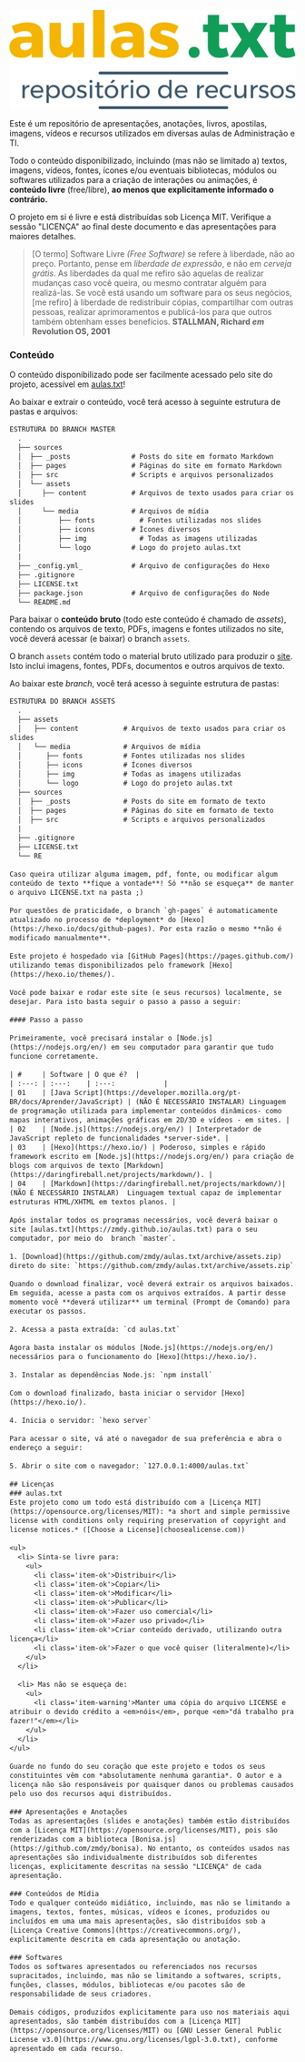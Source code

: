 ﻿![aulas.txt](./source/assets/media/logo/logo-aulas-txt-github.svg)

Este é um repositório de apresentações, anotações, livros, apostilas, imagens, vídeos e recursos utilizados em diversas aulas de Administração e TI.

Todo o conteúdo disponibilizado, incluindo (mas não se limitado a) textos, imagens, vídeos, fontes, ícones e/ou eventuais bibliotecas, módulos ou softwares utilizados para a criação de interações ou animações, é **conteúdo livre** (free/libre), **ao menos que explicitamente informado o contrário.**

O projeto em si é livre e está distribuídas sob Licença MIT. Verifique a sessão "LICENÇA" ao final deste documento e das apresentações para maiores detalhes.

> [O termo] Software Livre *(Free Software)* se refere à liberdade, não ao preço. Portanto, pense em *liberdade de expressão*, e não em *cerveja grátis*. As liberdades da qual me refiro são aquelas de realizar mudanças caso você queira, ou mesmo contratar alguém para realizá-las. Se você está usando um software para os seus negócios, [me refiro] à liberdade de redistribuir cópias, compartilhar com outras pessoas, realizar aprimoramentos e publicá-los para que outros também obtenham esses benefícios. **STALLMAN, Richard *em* Revolution OS, 2001**

### Conteúdo

O conteúdo disponibilizado pode ser facilmente acessado pelo site do projeto, acessível em [aulas.txt](zmdy.github.io/aulas.txt)!

Ao baixar e extrair o conteúdo, você terá acesso à seguinte estrutura de pastas e arquivos:

```
ESTRUTURA DO BRANCH MASTER
  .
  ├── sources                 
  │  ├── _posts               # Posts do site em formato Markdown
  │  ├── pages                # Páginas do site em formato Markdown  
  │  ├── src                  # Scripts e arquivos personalizados
  │  └── assets                   
  │     ├── content           # Arquivos de texto usados para criar os slides
  │     └── media             # Arquivos de mídia
  │         ├── fonts       	# Fontes utilizadas nos slides
  │         ├── icons         # Ícones diversos
  │         ├── img         	# Todas as imagens utilizadas
  │         └── logo          # Logo do projeto aulas.txt
  |
  ├── _config.yml_            # Arquivo de configurações do Hexo
  ├── .gitignore
  ├── LICENSE.txt
  ├── package.json            # Arquivo de configurações do Node
  └── README.md
```

Para baixar o **conteúdo bruto** (todo este conteúdo é chamado de *assets*), contendo os arquivos de texto, PDFs, imagens e fontes utilizados no site, você deverá acessar (e baixar) o branch `assets`.

O branch `assets` contém todo o material bruto utilizado para produzir o [site](https://zmdy.github.io/aulas.txt/). Isto inclui imagens, fontes, PDFs, documentos e outros arquivos de texto.

Ao baixar este *branch*, você terá acesso à seguinte estrutura de pastas:

```
ESTRUTURA DO BRANCH ASSETS
  .
  ├── assets                   
  │   ├── content           # Arquivos de texto usados para criar os slides
  │   └── media             # Arquivos de mídia
  │      ├── fonts          # Fontes utilizadas nos slides
  │      ├── icons          # Ícones diversos
  │      ├── img            # Todas as imagens utilizadas
  │      └── logo           # Logo do projeto aulas.txt
  ├── sources                 
  │  ├── _posts             # Posts do site em formato de texto
  │  ├── pages              # Páginas do site em formato de texto  
  │  ├── src                # Scripts e arquivos personalizados
  |
  ├── .gitignore            
  ├── LICENSE.txt
  └── RE

Caso queira utilizar alguma imagem, pdf, fonte, ou modificar algum conteúdo de texto **fique a vontade**! Só **não se esqueça** de manter o arquivo LICENSE.txt na pasta ;)

Por questões de praticidade, o branch `gh-pages` é automaticamente atualizado no processo de *deployment* do [Hexo](https://hexo.io/docs/github-pages). Por esta razão o mesmo **não é modificado manualmente**.

Este projeto é hospedado via [GitHub Pages](https://pages.github.com/) utilizando temas disponibilizados pelo framework [Hexo](https://hexo.io/themes/).

Você pode baixar e rodar este site (e seus recursos) localmente, se desejar. Para isto basta seguir o passo a passo a seguir:

#### Passo a passo

Primeiramente, você precisará instalar o [Node.js](https://nodejs.org/en/) em seu computador para garantir que tudo funcione corretamente.

| #     | Software | O que é?  |
| :---: | :---:    | :---:            |
| 01    | [Java Script](https://developer.mozilla.org/pt-BR/docs/Aprender/JavaScript) | (NÃO É NECESSÁRIO INSTALAR) Linguagem de programação utilizada para implementar conteúdos dinâmicos- como mapas interativos, animações gráficas em 2D/3D e vídeos - em sites. |
| 02    | [Node.js](https://nodejs.org/en/) | Interpretador de JavaScript repleto de funcionalidades *server-side*. |
| 03    | [Hexo](https://hexo.io/) | Poderoso, simples e rápido framework escrito em [Node.js](https://nodejs.org/en/) para criação de blogs com arquivos de texto [Markdown](https://daringfireball.net/projects/markdown/). |
| 04    | [Markdown](https://daringfireball.net/projects/markdown/)| (NÃO É NECESSÁRIO INSTALAR)  Linguagem textual capaz de implementar estruturas HTML/XHTML em textos planos. |

Após instalar todos os programas necessários, você deverá baixar o site [aulas.txt](https://zmdy.github.io/aulas.txt) para o seu computador, por meio do  branch `master`.

1. [Download](https://github.com/zmdy/aulas.txt/archive/assets.zip) direto do site: `https://github.com/zmdy/aulas.txt/archive/assets.zip`

Quando o download finalizar, você deverá extrair os arquivos baixados. Em seguida, acesse a pasta com os arquivos extraídos. A partir desse momento você **deverá utilizar** um terminal (Prompt de Comando) para executar os passos.

2. Acessa a pasta extraída: `cd aulas.txt`

Agora basta instalar os módulos [Node.js](https://nodejs.org/en/) necessários para o funcionamento do [Hexo](https://hexo.io/).

3. Instalar as dependências Node.js: `npm install`

Com o download finalizado, basta iniciar o servidor [Hexo](https://hexo.io/).

4. Inicia o servidor: `hexo server`

Para acessar o site, vá até o navegador de sua preferência e abra o endereço a seguir:

5. Abrir o site com o navegador: `127.0.0.1:4000/aulas.txt`

## Licenças
### aulas.txt
Este projeto como um todo está distribuído com a [Licença MIT](https://opensource.org/licenses/MIT): *a short and simple permissive license with conditions only requiring preservation of copyright and license notices.* ([Choose a License](choosealicense.com))

<ul>
  <li> Sinta-se livre para:
    <ul>
      <li class='item-ok'>Distribuir</li>
      <li class='item-ok'>Copiar</li>
      <li class='item-ok'>Modificar</li>
      <li class='item-ok'>Publicar</li>
      <li class='item-ok'>Fazer uso comercial</li>
      <li class='item-ok'>Fazer uso privado</li>
      <li class='item-ok'>Criar conteúdo derivado, utilizando outra licença</li>
      <li class='item-ok'>Fazer o que você quiser (literalmente)</li>
    </ul>
  </li>

  <li> Mas não se esqueça de:
    <ul>
      <li class='item-warning'>Manter uma cópia do arquivo LICENSE e atribuir o devido crédito a <em>nóis</em>, porque <em>"dá trabalho pra fazer!"</em></li>
    </ul>
  </li>
</ul>

Guarde no fundo do seu coração que este projeto e todos os seus constituintes vêm com *absolutamente nenhuma garantia*. O autor e a licença não são responsáveis por quaisquer danos ou problemas causados pelo uso dos recursos aqui distribuídos.

### Apresentações e Anotações
Todas as apresentações (slides e anotações) também estão distribuídos com a [Licença MIT](https://opensource.org/licenses/MIT), pois são renderizadas com a biblioteca [Bonisa.js](https://github.com/zmdy/bonisa). No entanto, os conteúdos usados nas apresentações são individualmente distribuídos sob diferentes licenças, explicitamente descritas na sessão "LICENÇA" de cada apresentação.

### Conteúdos de Mídia
Todo e qualquer conteúdo midiático, incluindo, mas não se limitando a imagens, textos, fontes, músicas, vídeos e ícones, produzidos ou incluídos em uma uma mais apresentações, são distribuídos sob a [Licença Creative Commons](https://creativecommons.org/), explicitamente descrita em cada apresentação ou anotação.

### Softwares
Todos os softwares apresentados ou referenciados nos recursos supracitados, incluindo, mas não se limitando a softwares, scripts, funções, classes, módulos, bibliotecas e/ou pacotes são de responsabilidade de seus criadores.

Demais códigos, produzidos explicitamente para uso nos materiais aqui apresentados, são também distribuídos com a [Licença MIT](https://opensource.org/licenses/MIT) ou [GNU Lesser General Public License v3.0](https://www.gnu.org/licenses/lgpl-3.0.txt), conforme apresentado em cada recurso.
